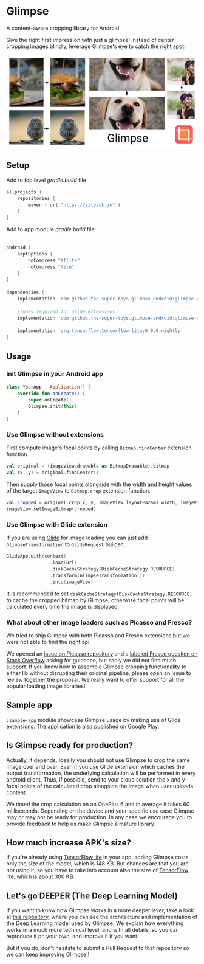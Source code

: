 # Glimpse

A content-aware cropping library for Android.

Give the right first impression with just a glimpse! Instead of center cropping images blindly, leverage Glimpse's eye to catch the right spot.

![image](doc_resources/glimpse_banner.png)

## Setup
Add to top level *gradle.build* file
```gradle
allprojects {
    repositories {
        maven { url "https://jitpack.io" }
    }
}
```

Add to app module *gradle.build* file
```gradle

android {
    aaptOptions {
        noCompress "tflite"
        noCompress "lite"
    }
}

dependencies {
    implementation 'com.github.the-super-toys.glimpse-android:glimpse-core:0.0.1'
    
    //only required for glide extensions
    implementation 'com.github.the-super-toys.glimpse-android:glimpse-glide:0.0.1'
    
    implementation 'org.tensorflow:tensorflow-lite:0.0.0-nightly'
}
```

## Usage

### Init Glimpse in your Android app

```kotlin
class YourApp : Application() {
    override fun onCreate() {
        super.onCreate()
        Glimpse.init(this)
    }
}
```

### Use Glimpse without extensions
First compute image's focal points by calling `Bitmap.findCenter` extension function.

```kotlin
val original = (imageView.drawable as BitmapDrawable).bitmap
val (x, y) = original.findCenter()
```

Then supply those focal points alongside with the width and height values of the target `ImageView` to `Bitmap.crop` extension function.

```kotlin
val cropped = original.crop(x, y, imageView.layoutParams.width, imageView.layoutParams.height)
imageView.setImageBitmap(cropped)
```

### Use Glimpse with Glide extension 
If you are using [Glide](https://github.com/bumptech/glide) for image loading you can just add `GlimpseTransformation` to `GlideRequest` builder:

 
```kotlin
GlideApp.with(context)
                .load(url)
                .diskCacheStrategy(DiskCacheStrategy.RESOURCE)
                .transform(GlimpseTransformation())
                .into(imageView)
```

It is recommended to set `diskCacheStrategy(DiskCacheStrategy.RESOURCE)` to cache the cropped bitmap by Glimpse, otherwise focal points will be calculated every time the image is displayed.

### What about other image loaders such as Picasso and Fresco?

We tried to ship Glimpse with both Picasso and Fresco extensions but we were not able to find the right api.

We opened an [issue on Picasso repository](https://github.com/square/picasso/issues/2067) and a [labeled Fresco question on Stack Overflow](https://stackoverflow.com/questions/54773198/fresco-how-to-use-scaletypes-focuscrop-based-on-bitmap-content)  asking for guidance, but sadly we did not find much support. If you know how to assemble Glimpse cropping functionality to either lib without disrupting their original pipeline, please open an issue to review together the proposal. We really want to offer support for all the popular loading image libraries!  
  

## Sample app
`:sample-app` module showcase Glimpse usage by making use of Glide extensions. The application is also published on Google Play. 


## Is Glimpse ready for production? 

Actually, it depends. Ideally you should not use Glimpse to crop the same image over and over. Even if you use Glide extension which caches the output transformation, the underlying calculation 
will be performed in every android client. Thus, if possible, send to your cloud solution the x and y focal points of the calculated crop alongside the image when user uploads content.

We timed the crop calculation on an OnePlus 6 and in average it takes 60 milliseconds. Depending on the device and your specific use case Glimpse may or may not be ready for production. In any case we encourage you to provide feedback to help us make Glimpse a mature library.


## How much increase APK's size?

If you're already using [TensorFlow lite](https://www.tensorflow.org/lite) in your app, adding Glimpse costs only the size of the model, which is 148 KB. But chances are that you are not using it, so you have to take into account also the size of [TensorFlow lite](https://www.tensorflow.org/lite/overview#tensorflow_lite_highlights), which is about 300 KB.


## Let's go DEEPER (The Deep Learning Model)

If you want to know how Glimpse works in a more deeper lever, take a look at [this repository](https://github.com/the-super-toys/glimpse-models), where you can see the architecture and implementation of the Deep Learning model used by Glimpse. We explain how everything works in a much more technical level, and with all details, so you can reproduce it pn your own, and improve it if you want.  

But if you do, don't hesitate to submit a Pull Request to that repository so we can keep improving Glimpse!!
